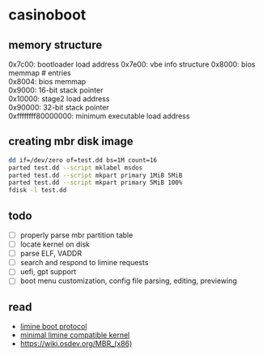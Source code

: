 # casinoboot

## memory structure
0x7c00: bootloader load address
0x7e00: vbe info structure
0x8000: bios memmap # entries  
0x8004: bios memmap  
0x9000: 16-bit stack pointer  
0x10000: stage2 load address  
0x90000: 32-bit stack pointer  
0xffffffff80000000: minimum executable load address  

## creating mbr disk image
```bash
dd if=/dev/zero of=test.dd bs=1M count=16
parted test.dd --script mklabel msdos
parted test.dd --script mkpart primary 1MiB 5MiB
parted test.dd --script mkpart primary 5MiB 100%
fdisk -l test.dd
```

## todo
- [ ] properly parse mbr partition table
- [ ] locate kernel on disk
- [ ] parse ELF, VADDR
- [ ] search and respond to limine requests
- [ ] uefi, gpt support
- [ ] boot menu customization, config file parsing, editing, previewing

## read
- [limine boot protocol](https://github.com/limine-bootloader/limine-protocol/blob/trunk/PROTOCOL.md)
- [minimal limine compatible kernel](https://github.com/limine-bootloader/limine-c-template-x86-64/blob/trunk/kernel/src/main.c)
- https://wiki.osdev.org/MBR_(x86)
